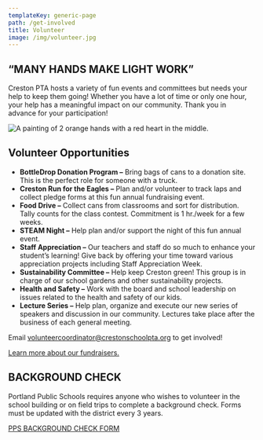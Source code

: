 ```yaml
---
templateKey: generic-page
path: /get-involved
title: Volunteer
image: /img/volunteer.jpg
---
```

## “MANY HANDS MAKE LIGHT WORK”

Creston PTA hosts a variety of fun events and committees but needs your help to keep them going! Whether you have a lot of time or only one hour, your help has a meaningful impact on our community. Thank you in advance for your participation!

![A painting of 2 orange hands with a red heart in the middle.](/img/rod-long-89bqbucvjdw-unsplash.jpg)

## Volunteer Opportunities

* **BottleDrop Donation Program –** Bring bags of cans to a donation site. This is the perfect role for someone with a truck.
* **Creston Run for the Eagles –** Plan and/or volunteer to track laps and collect pledge forms at this fun annual fundraising event.
* **Food Drive –** Collect cans from classrooms and sort for distribution. Tally counts for the class contest. Commitment is 1 hr./week for a few weeks.
* **STEAM Night –** Help plan and/or support the night of this fun annual event. 
* **Staff Appreciation –** Our teachers and staff do so much to enhance your student’s learning! Give back by offering your time toward various appreciation projects including Staff Appreciation Week.
* **Sustainability Committee –** Help keep Creston green! This group is in charge of our school gardens and other sustainability projects. 
* **Health and Safety –** Work with the board and school leadership on issues related to the health and safety of our kids. 
* **Lecture Series –** Help plan, organize and execute our new series of speakers and discussion in our community. Lectures take place after the business of each general meeting.

Email volunteercoordinator@crestonschoolpta.org to get involved!

[Learn more about our fundraisers.](/get-involved/fundraise)

## BACKGROUND CHECK

Portland Public Schools requires anyone who wishes to volunteer in the school building or on field trips to complete a background check. Forms must be updated with the district every 3 years.

[PPS BACKGROUND CHECK FORM](https://www.pps.net/volunteer)